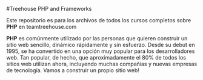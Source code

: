 #Treehouse PHP and Frameworks

Este repositorio es para los archivos de todos los cursos completos sobre **PHP** en teamtreehouse.com

**PHP** es comúnmente utilizado por las personas que quieren construir un sitio web sencillo, dinámico rápidamente y sin esfuerzo. Desde su debut en 1995, se ha convertido en una opción muy popular para los desarrolladores web. Tan popular, de hecho, que aproximadamente el 80% de todos los sitios web utilizan ahora, incluyendo muchas compañías y nuevas empresas de tecnología. Vamos a construir un propio sitio web!